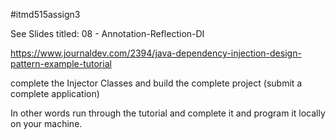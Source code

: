 #itmd515assign3

See Slides titled: 08 -  Annotation-Reflection-DI 

https://www.journaldev.com/2394/java-dependency-injection-design-pattern-example-tutorial

complete the Injector Classes and build the complete project (submit a complete application)

In other words run through the tutorial and complete it and program it locally on your machine.